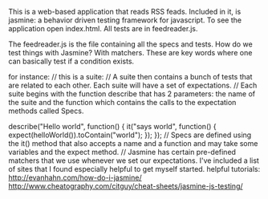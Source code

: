 This is a web-based application that reads RSS feads. Included in it, is jasmine: a behavior driven testing framework for javascript. To see the application open index.html. All tests are in feedreader.js.

The feedreader.js is the file containing all the specs and tests. How do we test things with Jasmine? With matchers. These are key words where one can basically test if a condition exists.

for instance: 
// this is a suite: 
// A suite then contains a bunch of tests that are related to each other. Each suite will have a set of expectations.
// Each suite begins with the function describe that has 2 parameters: the name of the suite and the function which contains the calls to the expectation methods called Specs.

describe("Hello world", function() {
    it("says world", function() {
        expect(helloWorld()).toContain("world");
    });
});
// Specs are defined using the it() method that also accepts a name and a function and may take some variables and the expect method.
// Jasmine has certain pre-defined matchers that we use whenever we set our expectations. I've included a list of sites that I found especially helpful to get myself started.
helpful tutorials:
http://evanhahn.com/how-do-i-jasmine/
http://www.cheatography.com/citguy/cheat-sheets/jasmine-js-testing/










